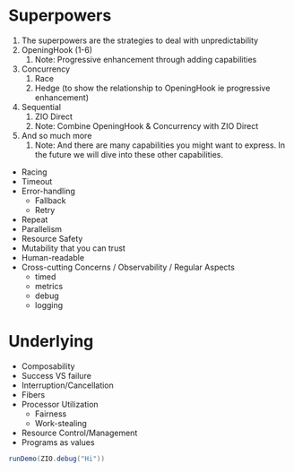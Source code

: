 # Superpowers

1. The superpowers are the strategies to deal with unpredictability 
1. OpeningHook (1-6)
    1. Note: Progressive enhancement through adding capabilities 
1. Concurrency
    1. Race
    1. Hedge (to show the relationship to OpeningHook ie progressive enhancement)
1. Sequential
    1. ZIO Direct
    1. Note: Combine OpeningHook & Concurrency with ZIO Direct
1. And so much more
    1. Note: And there are many capabilities you might want to express. In the future we will dive into these other capabilities.

- Racing
- Timeout
- Error-handling
  - Fallback
  - Retry
- Repeat
- Parallelism
- Resource Safety
- Mutability that you can trust
- Human-readable
- Cross-cutting Concerns / Observability / Regular Aspects
  - timed
  - metrics
  - debug
  - logging

# Underlying
- Composability
- Success VS failure
- Interruption/Cancellation
- Fibers
- Processor Utilization
  - Fairness
  - Work-stealing
- Resource Control/Management
- Programs as values

```scala mdoc
runDemo(ZIO.debug("Hi"))
```

